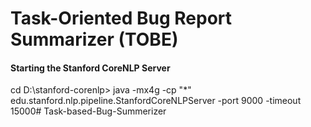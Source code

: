 # Task-Oriented Bug Report Summarizer (TOBE)

#### Starting the Stanford CoreNLP Server
cd D:\stanford-corenlp>
java -mx4g -cp "*" edu.stanford.nlp.pipeline.StanfordCoreNLPServer -port 9000 -timeout 15000# Task-based-Bug-Summerizer
